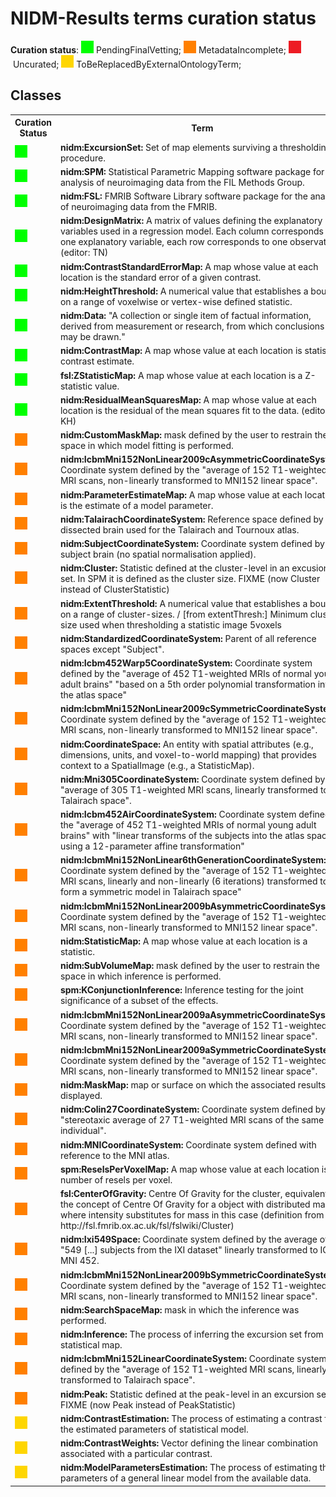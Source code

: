 <h1>NIDM-Results terms curation status</h1><b>Curation status</b>: <img src="../../../doc/content/specs/img/green.png?raw=true"/>&nbsp;PendingFinalVetting;
<img src="../../../doc/content/specs/img/orange.png?raw=true"/>&nbsp;MetadataIncomplete;
<img src="../../../doc/content/specs/img/red.png?raw=true"/>&nbsp;Uncurated;
<img src="../../../doc/content/specs/img/yellow.png?raw=true"/>&nbsp;ToBeReplacedByExternalOntologyTerm;
<h2>Classes</h2>
<table>
<tr><th>Curation Status</th><th>Term</th></tr><tr><td><img src="../../../doc/content/specs/img/green.png?raw=true"/>  </td><td><b>nidm:ExcursionSet: </b>Set of map elements surviving a thresholding procedure.</td></tr><tr><td><img src="../../../doc/content/specs/img/green.png?raw=true"/>  </td><td><b>nidm:SPM: </b>Statistical Parametric Mapping software package for the analysis of neuroimaging data from the FIL Methods Group.</td></tr><tr><td><img src="../../../doc/content/specs/img/green.png?raw=true"/>  </td><td><b>nidm:FSL: </b>FMRIB Software Library software package for the analysis of neuroimaging data from the FMRIB.</td></tr><tr><td><img src="../../../doc/content/specs/img/green.png?raw=true"/>  </td><td><b>nidm:DesignMatrix: </b>A matrix of values defining the explanatory variables used in a regression model.  Each column corresponds to one explanatory variable, each row corresponds to one observation. (editor: TN)</td></tr><tr><td><img src="../../../doc/content/specs/img/green.png?raw=true"/>  </td><td><b>nidm:ContrastStandardErrorMap: </b>A map whose value at each location is the standard error of a given contrast.</td></tr><tr><td><img src="../../../doc/content/specs/img/green.png?raw=true"/>  </td><td><b>nidm:HeightThreshold: </b>A numerical value that establishes a bound on a range of voxelwise or vertex-wise defined statistic.
</td></tr><tr><td><img src="../../../doc/content/specs/img/green.png?raw=true"/>  </td><td><b>nidm:Data: </b>"A collection or single item of factual information, derived from measurement or research, from which conclusions may be drawn."</td></tr><tr><td><img src="../../../doc/content/specs/img/green.png?raw=true"/>  </td><td><b>nidm:ContrastMap: </b>A map whose value at each location is statistical contrast estimate.</td></tr><tr><td><img src="../../../doc/content/specs/img/green.png?raw=true"/>  </td><td><b>fsl:ZStatisticMap: </b>A map whose value at each location is a Z-statistic value. </td></tr><tr><td><img src="../../../doc/content/specs/img/green.png?raw=true"/>  </td><td><b>nidm:ResidualMeanSquaresMap: </b>A map whose value at each location is the residual of the mean squares fit to the data. (editor: KH)</td></tr><tr><td><img src="../../../doc/content/specs/img/orange.png?raw=true"/>  </td><td><b>nidm:CustomMaskMap: </b>mask defined by the user to restrain the space in which model fitting is performed.</td></tr><tr><td><img src="../../../doc/content/specs/img/orange.png?raw=true"/>  </td><td><b>nidm:IcbmMni152NonLinear2009cAsymmetricCoordinateSystem: </b>Coordinate system defined by the "average of 152 T1-weighted MRI scans, non-linearly transformed to MNI152 linear space".</td></tr><tr><td><img src="../../../doc/content/specs/img/orange.png?raw=true"/>  </td><td><b>nidm:ParameterEstimateMap: </b>A map whose value at each location is the estimate of a model parameter.</td></tr><tr><td><img src="../../../doc/content/specs/img/orange.png?raw=true"/>  </td><td><b>nidm:TalairachCoordinateSystem: </b>Reference space defined by the dissected brain used for the Talairach and Tournoux atlas.</td></tr><tr><td><img src="../../../doc/content/specs/img/orange.png?raw=true"/>  </td><td><b>nidm:SubjectCoordinateSystem: </b>Coordinate system defined by the subject brain (no spatial normalisation applied).</td></tr><tr><td><img src="../../../doc/content/specs/img/orange.png?raw=true"/>  </td><td><b>nidm:Cluster: </b>Statistic defined at the cluster-level in an excusion set. In SPM it is defined as the cluster size. FIXME (now Cluster instead of ClusterStatistic)</td></tr><tr><td><img src="../../../doc/content/specs/img/orange.png?raw=true"/>  </td><td><b>nidm:ExtentThreshold: </b>A numerical value that establishes a bound on a range of cluster-sizes. / [from extentThresh:]        Minimum cluster size used when thresholding a statistic image        5voxels
</td></tr><tr><td><img src="../../../doc/content/specs/img/orange.png?raw=true"/>  </td><td><b>nidm:StandardizedCoordinateSystem: </b>Parent of all reference spaces except "Subject".</td></tr><tr><td><img src="../../../doc/content/specs/img/orange.png?raw=true"/>  </td><td><b>nidm:Icbm452Warp5CoordinateSystem: </b>Coordinate system defined by the "average of 452 T1-weighted MRIs of normal young adult brains" "based on a 5th order polynomial transformation into the atlas space"</td></tr><tr><td><img src="../../../doc/content/specs/img/orange.png?raw=true"/>  </td><td><b>nidm:IcbmMni152NonLinear2009cSymmetricCoordinateSystem: </b>Coordinate system defined by the "average of 152 T1-weighted MRI scans, non-linearly transformed to MNI152 linear space".</td></tr><tr><td><img src="../../../doc/content/specs/img/orange.png?raw=true"/>  </td><td><b>nidm:CoordinateSpace: </b>An entity with spatial attributes (e.g., dimensions, units, and voxel-to-world mapping) that provides context to a SpatialImage (e.g., a StatisticMap).</td></tr><tr><td><img src="../../../doc/content/specs/img/orange.png?raw=true"/>  </td><td><b>nidm:Mni305CoordinateSystem: </b>Coordinate system defined by the "average of 305 T1-weighted MRI scans, linearly transformed to Talairach space".</td></tr><tr><td><img src="../../../doc/content/specs/img/orange.png?raw=true"/>  </td><td><b>nidm:Icbm452AirCoordinateSystem: </b>Coordinate system defined by the "average of 452 T1-weighted MRIs of normal young adult brains" with "linear transforms of the subjects into the atlas space using a 12-parameter affine transformation"</td></tr><tr><td><img src="../../../doc/content/specs/img/orange.png?raw=true"/>  </td><td><b>nidm:IcbmMni152NonLinear6thGenerationCoordinateSystem: </b>Coordinate system defined by the "average of 152 T1-weighted MRI scans, linearly and non-linearly (6 iterations) transformed to form a symmetric model in Talairach space"</td></tr><tr><td><img src="../../../doc/content/specs/img/orange.png?raw=true"/>  </td><td><b>nidm:IcbmMni152NonLinear2009bAsymmetricCoordinateSystem: </b>Coordinate system defined by the "average of 152 T1-weighted MRI scans, non-linearly transformed to MNI152 linear space".</td></tr><tr><td><img src="../../../doc/content/specs/img/orange.png?raw=true"/>  </td><td><b>nidm:StatisticMap: </b>A map whose value at each location is a statistic. </td></tr><tr><td><img src="../../../doc/content/specs/img/orange.png?raw=true"/>  </td><td><b>nidm:SubVolumeMap: </b>mask defined by the user to restrain the space in which inference is performed.</td></tr><tr><td><img src="../../../doc/content/specs/img/orange.png?raw=true"/>  </td><td><b>spm:KConjunctionInference: </b>Inference testing for the joint significance of a subset of the effects.</td></tr><tr><td><img src="../../../doc/content/specs/img/orange.png?raw=true"/>  </td><td><b>nidm:IcbmMni152NonLinear2009aAsymmetricCoordinateSystem: </b>Coordinate system defined by the "average of 152 T1-weighted MRI scans, non-linearly transformed to MNI152 linear space".</td></tr><tr><td><img src="../../../doc/content/specs/img/orange.png?raw=true"/>  </td><td><b>nidm:IcbmMni152NonLinear2009aSymmetricCoordinateSystem: </b>Coordinate system defined by the "average of 152 T1-weighted MRI scans, non-linearly transformed to MNI152 linear space".</td></tr><tr><td><img src="../../../doc/content/specs/img/orange.png?raw=true"/>  </td><td><b>nidm:MaskMap: </b>map or surface on which the associated results are displayed. </td></tr><tr><td><img src="../../../doc/content/specs/img/orange.png?raw=true"/>  </td><td><b>nidm:Colin27CoordinateSystem: </b>Coordinate system defined by the "stereotaxic average of 27 T1-weighted MRI scans of the same individual".</td></tr><tr><td><img src="../../../doc/content/specs/img/orange.png?raw=true"/>  </td><td><b>nidm:MNICoordinateSystem: </b>Coordinate system defined with reference to the MNI atlas.</td></tr><tr><td><img src="../../../doc/content/specs/img/orange.png?raw=true"/>  </td><td><b>spm:ReselsPerVoxelMap: </b>A map whose value at each location is the number of resels per voxel. </td></tr><tr><td><img src="../../../doc/content/specs/img/orange.png?raw=true"/>  </td><td><b>fsl:CenterOfGravity: </b>Centre Of Gravity for the cluster, equivalent to the concept of Centre Of Gravity for a object with distributed mass, where intensity substitutes for mass in this case (definition from http://fsl.fmrib.ox.ac.uk/fsl/fslwiki/Cluster)</td></tr><tr><td><img src="../../../doc/content/specs/img/orange.png?raw=true"/>  </td><td><b>nidm:Ixi549Space: </b>Coordinate system defined by the average of the "549 [...] subjects from the IXI dataset" linearly transformed to ICBM MNI 452.</td></tr><tr><td><img src="../../../doc/content/specs/img/orange.png?raw=true"/>  </td><td><b>nidm:IcbmMni152NonLinear2009bSymmetricCoordinateSystem: </b>Coordinate system defined by the "average of 152 T1-weighted MRI scans, non-linearly transformed to MNI152 linear space".</td></tr><tr><td><img src="../../../doc/content/specs/img/orange.png?raw=true"/>  </td><td><b>nidm:SearchSpaceMap: </b>mask in which the inference was performed.</td></tr><tr><td><img src="../../../doc/content/specs/img/orange.png?raw=true"/>  </td><td><b>nidm:Inference: </b>The process of inferring the excursion set from a statistical map.</td></tr><tr><td><img src="../../../doc/content/specs/img/orange.png?raw=true"/>  </td><td><b>nidm:IcbmMni152LinearCoordinateSystem: </b>Coordinate system defined by the "average of 152 T1-weighted MRI scans, linearly transformed to Talairach space".</td></tr><tr><td><img src="../../../doc/content/specs/img/orange.png?raw=true"/>  </td><td><b>nidm:Peak: </b>Statistic defined at the peak-level in an excursion set. FIXME (now Peak instead of PeakStatistic)</td></tr><tr><td><img src="../../../doc/content/specs/img/yellow.png?raw=true"/>  </td><td><b>nidm:ContrastEstimation: </b>The process of estimating a contrast from the estimated parameters of statistical model.</td></tr><tr><td><img src="../../../doc/content/specs/img/yellow.png?raw=true"/>  </td><td><b>nidm:ContrastWeights: </b>Vector defining the linear combination associated with a particular contrast. </td></tr><tr><td><img src="../../../doc/content/specs/img/yellow.png?raw=true"/>  </td><td><b>nidm:ModelParametersEstimation: </b>The process of estimating the parameters of a general linear model from the available data.</td></tr>
</table>
